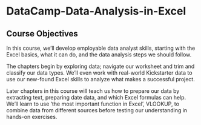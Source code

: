 # DataCamp-Data-Analysis-in-Excel

## Course Objectives

In this course, we’ll develop employable data analyst skills, starting with the Excel basics, what it can do, and the data analysis steps we should follow.

The chapters begin by exploring data; navigate our worksheet and trim and classify our data types. We’ll even work with real-world Kickstarter data to use our new-found Excel skills to analyze what makes a successful project.

Later chapters in this course will teach us how to prepare our data by extracting text, preparing date data, and which Excel formulas can help. We’ll learn to use ‘the most important function in Excel’, VLOOKUP, to combine data from different sources before testing our understanding in hands-on exercises.
